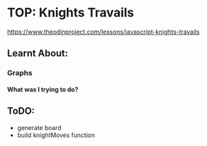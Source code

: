 # TOP: Knights Travails

https://www.theodinproject.com/lessons/javascript-knights-travails

## Learnt About:

### Graphs

#### What was I trying to do?

## ToDO:

- generate board
- build knightMoves function
